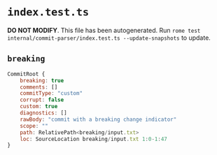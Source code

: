 # `index.test.ts`

**DO NOT MODIFY**. This file has been autogenerated. Run `rome test internal/commit-parser/index.test.ts --update-snapshots` to update.

## `breaking`

```javascript
CommitRoot {
	breaking: true
	comments: []
	commitType: "custom"
	corrupt: false
	custom: true
	diagnostics: []
	rawBody: "commit with a breaking change indicator"
	scope: ""
	path: RelativePath<breaking/input.txt>
	loc: SourceLocation breaking/input.txt 1:0-1:47
}
```

